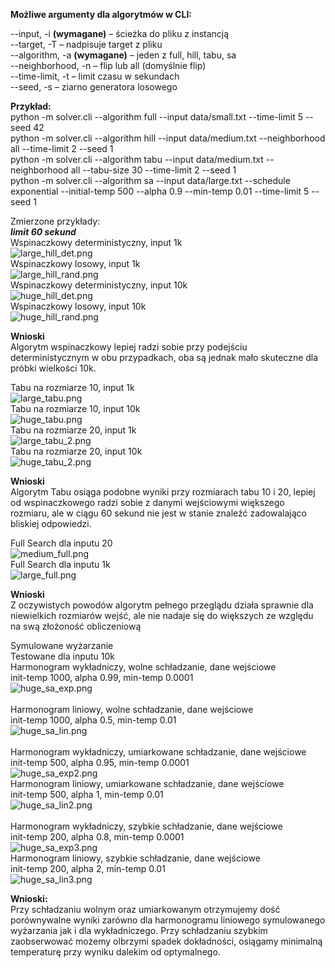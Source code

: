 **Możliwe argumenty dla algorytmów w CLI:**

--input, -i **(wymagane)** – ścieżka do pliku z instancją<br>
--target, -T – nadpisuje target z pliku<br>
--algorithm, -a **(wymagane)** – jeden z full, hill, tabu, sa<br>
--neighborhood, -n – flip lub all (domyślnie flip)<br>
--time-limit, -t – limit czasu w sekundach<br>
--seed, -s – ziarno generatora losowego<br>

**Przykład:**<br>
python -m solver.cli --algorithm full --input data/small.txt --time-limit 5 --seed 42<br>
python -m solver.cli --algorithm hill --input data/medium.txt --neighborhood all --time-limit 2 --seed 1<br>
python -m solver.cli --algorithm tabu --input data/medium.txt --neighborhood all --tabu-size 30 --time-limit 2 --seed 1<br>
python -m solver.cli --algorithm sa --input data/large.txt --schedule exponential --initial-temp 500 --alpha 0.9 --min-temp 0.01 --time-limit 5 --seed 1<br>

Zmierzone przykłady:<br>
**_limit 60 sekund_**<br>
Wspinaczkowy deterministyczny, input 1k<br>
![large_hill_det.png](assets%2Flarge_hill_det.png)<br>
Wspinaczkowy losowy, input 1k<br>
![large_hill_rand.png](assets%2Flarge_hill_rand.png)<br>
Wspinaczkowy deterministyczny, input 10k<br>
![huge_hill_det.png](assets%2Fhuge_hill_det.png)<br>
Wspinaczkowy losowy, input 10k<br>
![huge_hill_rand.png](assets%2Fhuge_hill_rand.png)<br>

**Wnioski**<br>
Algorytm wspinaczkowy lepiej radzi sobie przy podejściu deterministycznym 
w obu przypadkach, oba są jednak mało skuteczne dla próbki wielkości 10k.<br>

Tabu na rozmiarze 10, input 1k <br>
![large_tabu.png](assets%2Flarge_tabu.png)<br>
Tabu na rozmiarze 10, input 10k <br>
![huge_tabu.png](assets%2Fhuge_tabu.png)<br>
Tabu na rozmiarze 20, input 1k <br>
![large_tabu_2.png](assets%2Flarge_tabu_2.png)<br>
Tabu na rozmiarze 20, input 10k <br>
![huge_tabu_2.png](assets%2Fhuge_tabu_2.png)<br>

**Wnioski**<br>
Algorytm Tabu osiąga podobne wyniki przy rozmiarach tabu 10 i 20, lepiej od wspinaczkowego radzi sobie z danymi wejściowymi 
większego rozmiaru, ale w ciągu 60 sekund nie jest w stanie znaleźć zadowalająco bliskiej odpowiedzi.<br>

Full Search dla inputu 20 <br>
![medium_full.png](assets%2Fmedium_full.png)<br>
Full Search dla inputu 1k <br>
![large_full.png](assets%2Flarge_full.png)<br>

**Wnioski**<br>
Z oczywistych powodów algorytm pełnego przeglądu działa sprawnie dla niewielkich rozmiarów wejść,
ale nie nadaje się do większych ze względu na swą złożoność obliczeniową<br>

Symulowane wyżarzanie<br>
Testowane dla inputu 10k<br>
Harmonogram wykładniczy, wolne schładzanie, dane wejściowe<br>
init-temp 1000, alpha 0.99, min-temp 0.0001<br>
![huge_sa_exp.png](assets%2Fhuge_sa_exp.png)<br><br>
Harmonogram liniowy, wolne schładzanie, dane wejściowe<br>
init-temp 1000, alpha 0.5, min-temp 0.01<br>
![huge_sa_lin.png](assets%2Fhuge_sa_lin.png)<br><br>
Harmonogram wykładniczy, umiarkowane schładzanie, dane wejściowe<br>
init-temp 500, alpha 0.95, min-temp 0.0001<br>
![huge_sa_exp2.png](assets%2Fhuge_sa_exp2.png)<br>
Harmonogram liniowy, umiarkowane schładzanie, dane wejściowe<br>
init-temp 500, alpha 1, min-temp 0.01<br>
![huge_sa_lin2.png](assets%2Fhuge_sa_lin2.png)<br><br>
Harmonogram wykładniczy, szybkie schładzanie, dane wejściowe<br>
init-temp 200, alpha 0.8, min-temp 0.0001<br>
![huge_sa_exp3.png](assets%2Fhuge_sa_exp3.png)<br>
Harmonogram liniowy, szybkie schładzanie, dane wejściowe<br>
init-temp 200, alpha 2, min-temp 0.01<br>
![huge_sa_lin3.png](assets%2Fhuge_sa_lin3.png)<br>

**Wnioski:**<br>
Przy schładzaniu wolnym oraz umiarkowanym otrzymujemy dość porównywalne wyniki zarówno dla harmonogramu liniowego
symulowanego wyżarzania jak i dla wykładniczego. Przy schładzaniu szybkim zaobserwować możemy olbrzymi spadek dokładności,
osiągamy minimalną temperaturę przy wyniku dalekim od optymalnego.